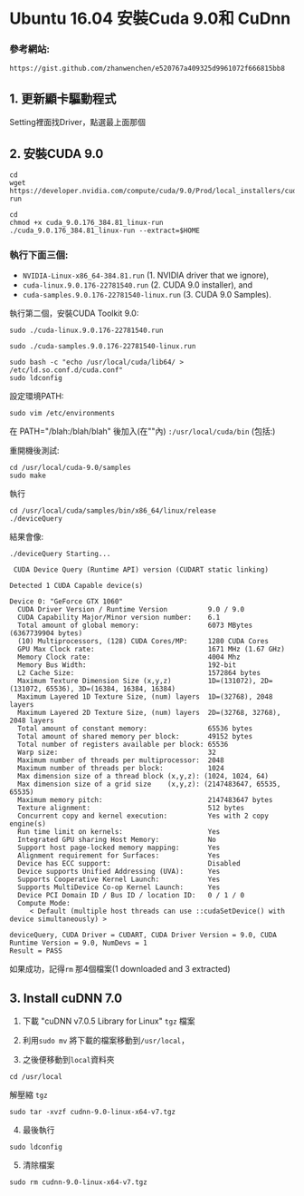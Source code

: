 # Ubuntu 16.04 安裝Cuda 9.0和 CuDnn

### 參考網站:
```
https://gist.github.com/zhanwenchen/e520767a409325d9961072f666815bb8
```

## 1. 更新顯卡驅動程式
Setting裡面找Driver，點選最上面那個

## 2. 安裝CUDA 9.0

```
cd
wget https://developer.nvidia.com/compute/cuda/9.0/Prod/local_installers/cuda_9.0.176_384.81_linux-run
```

```
cd
chmod +x cuda_9.0.176_384.81_linux-run
./cuda_9.0.176_384.81_linux-run --extract=$HOME
```

### 執行下面三個:

* `NVIDIA-Linux-x86_64-384.81.run` (1. NVIDIA driver that we ignore),
* `cuda-linux.9.0.176-22781540.run` (2. CUDA 9.0 installer), and
* `cuda-samples.9.0.176-22781540-linux.run` (3. CUDA 9.0 Samples).

執行第二個，安裝CUDA Toolkit 9.0:

```
sudo ./cuda-linux.9.0.176-22781540.run
```

```
sudo ./cuda-samples.9.0.176-22781540-linux.run
```

```
sudo bash -c "echo /usr/local/cuda/lib64/ > /etc/ld.so.conf.d/cuda.conf"
sudo ldconfig
```

設定環境PATH:
```
sudo vim /etc/environments
```
在 PATH="/blah:/blah/blah" 後加入(在""內) `:/usr/local/cuda/bin` (包括:)

重開機後測試:

```
cd /usr/local/cuda-9.0/samples
sudo make
```

執行
```
cd /usr/local/cuda/samples/bin/x86_64/linux/release
./deviceQuery
```

結果會像:
```
./deviceQuery Starting...

 CUDA Device Query (Runtime API) version (CUDART static linking)

Detected 1 CUDA Capable device(s)

Device 0: "GeForce GTX 1060"
  CUDA Driver Version / Runtime Version          9.0 / 9.0
  CUDA Capability Major/Minor version number:    6.1
  Total amount of global memory:                 6073 MBytes (6367739904 bytes)
  (10) Multiprocessors, (128) CUDA Cores/MP:     1280 CUDA Cores
  GPU Max Clock rate:                            1671 MHz (1.67 GHz)
  Memory Clock rate:                             4004 Mhz
  Memory Bus Width:                              192-bit
  L2 Cache Size:                                 1572864 bytes
  Maximum Texture Dimension Size (x,y,z)         1D=(131072), 2D=(131072, 65536), 3D=(16384, 16384, 16384)
  Maximum Layered 1D Texture Size, (num) layers  1D=(32768), 2048 layers
  Maximum Layered 2D Texture Size, (num) layers  2D=(32768, 32768), 2048 layers
  Total amount of constant memory:               65536 bytes
  Total amount of shared memory per block:       49152 bytes
  Total number of registers available per block: 65536
  Warp size:                                     32
  Maximum number of threads per multiprocessor:  2048
  Maximum number of threads per block:           1024
  Max dimension size of a thread block (x,y,z): (1024, 1024, 64)
  Max dimension size of a grid size    (x,y,z): (2147483647, 65535, 65535)
  Maximum memory pitch:                          2147483647 bytes
  Texture alignment:                             512 bytes
  Concurrent copy and kernel execution:          Yes with 2 copy engine(s)
  Run time limit on kernels:                     Yes
  Integrated GPU sharing Host Memory:            No
  Support host page-locked memory mapping:       Yes
  Alignment requirement for Surfaces:            Yes
  Device has ECC support:                        Disabled
  Device supports Unified Addressing (UVA):      Yes
  Supports Cooperative Kernel Launch:            Yes
  Supports MultiDevice Co-op Kernel Launch:      Yes
  Device PCI Domain ID / Bus ID / location ID:   0 / 1 / 0
  Compute Mode:
     < Default (multiple host threads can use ::cudaSetDevice() with device simultaneously) >

deviceQuery, CUDA Driver = CUDART, CUDA Driver Version = 9.0, CUDA Runtime Version = 9.0, NumDevs = 1
Result = PASS
```
如果成功，記得`rm` 那4個檔案(1 downloaded and 3 extracted)

## 3. Install cuDNN 7.0

1. 下載 "cuDNN v7.0.5 Library for Linux" `tgz` 檔案

2. 利用`sudo mv` 將下載的檔案移動到`/usr/local`，

3. 之後便移動到`local`資料夾
```
cd /usr/local
``` 
解壓縮 `tgz` 

```
sudo tar -xvzf cudnn-9.0-linux-x64-v7.tgz
```

4. 最後執行 
```
sudo ldconfig
``` 

5. 清除檔案 

```
sudo rm cudnn-9.0-linux-x64-v7.tgz
```
